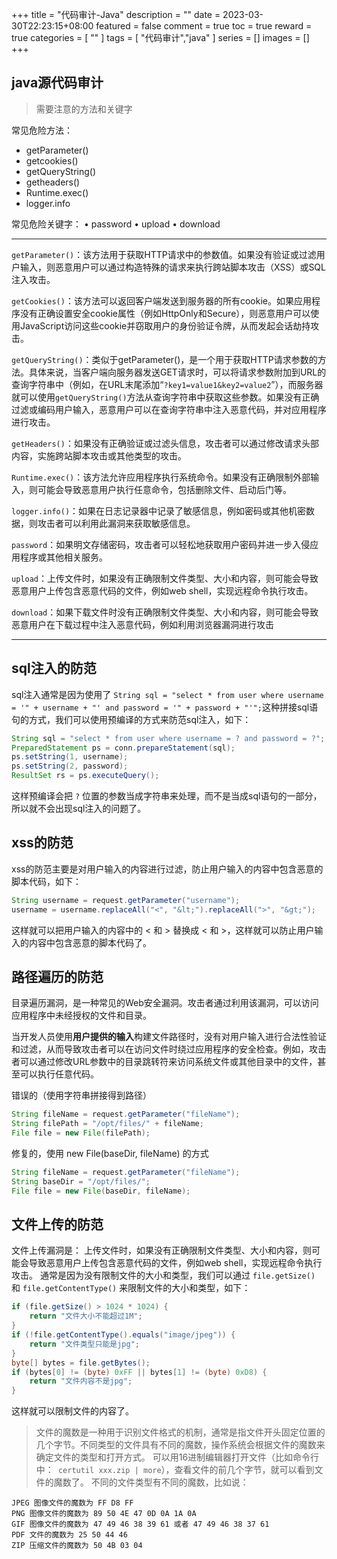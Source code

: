 +++
title = "代码审计-Java"
description = ""
date = 2023-03-30T22:23:15+08:00
featured = false
comment = true
toc = true
reward = true
categories = [
  ""
]
tags = [
  "代码审计","java"
]
series = []
images = []
+++

<!--more-->
## java源代码审计

> 需要注意的方法和关键字

常见危险方法：
* getParameter()
* getcookies()
* getQueryString()
* getheaders()
* Runtime.exec()
* logger.info

常见危险关键字：
• password
• upload
• download

---

`getParameter()`：该方法用于获取HTTP请求中的参数值。如果没有验证或过滤用户输入，则恶意用户可以通过构造特殊的请求来执行跨站脚本攻击（XSS）或SQL注入攻击。

`getCookies()`：该方法可以返回客户端发送到服务器的所有cookie。如果应用程序没有正确设置安全cookie属性（例如HttpOnly和Secure），则恶意用户可以使用JavaScript访问这些cookie并窃取用户的身份验证令牌，从而发起会话劫持攻击。

`getQueryString()`：类似于getParameter()，是一个用于获取HTTP请求参数的方法。具体来说，当客户端向服务器发送GET请求时，可以将请求参数附加到URL的查询字符串中（例如，在URL末尾添加“`?key1=value1&key2=value2`”），而服务器就可以使用`getQueryString()`方法从查询字符串中获取这些参数。如果没有正确过滤或编码用户输入，恶意用户可以在查询字符串中注入恶意代码，并对应用程序进行攻击。

`getHeaders()`：如果没有正确验证或过滤头信息，攻击者可以通过修改请求头部内容，实施跨站脚本攻击或其他类型的攻击。

`Runtime.exec()`：该方法允许应用程序执行系统命令。如果没有正确限制外部输入，则可能会导致恶意用户执行任意命令，包括删除文件、启动后门等。

`logger.info()`：如果在日志记录器中记录了敏感信息，例如密码或其他机密数据，则攻击者可以利用此漏洞来获取敏感信息。

`password`：如果明文存储密码，攻击者可以轻松地获取用户密码并进一步入侵应用程序或其他相关服务。

`upload`：上传文件时，如果没有正确限制文件类型、大小和内容，则可能会导致恶意用户上传包含恶意代码的文件，例如web shell，实现远程命令执行攻击。

`download`：如果下载文件时没有正确限制文件类型、大小和内容，则可能会导致恶意用户在下载过程中注入恶意代码，例如利用浏览器漏洞进行攻击

---

## sql注入的防范
sql注入通常是因为使用了  `String sql = "select * from user where username = '" + username + "' and password = '" + password + "'";`这种拼接sql语句的方式，我们可以使用预编译的方式来防范sql注入，如下：
```java
String sql = "select * from user where username = ? and password = ?";
PreparedStatement ps = conn.prepareStatement(sql);
ps.setString(1, username);
ps.setString(2, password);
ResultSet rs = ps.executeQuery();
```
这样预编译会把 `?` 位置的参数当成字符串来处理，而不是当成sql语句的一部分，所以就不会出现sql注入的问题了。

## xss的防范
xss的防范主要是对用户输入的内容进行过滤，防止用户输入的内容中包含恶意的脚本代码，如下：
```java
String username = request.getParameter("username");
username = username.replaceAll("<", "&lt;").replaceAll(">", "&gt;");
```
这样就可以把用户输入的内容中的 < 和 > 替换成 &lt; 和 &gt;，这样就可以防止用户输入的内容中包含恶意的脚本代码了。

## 路径遍历的防范
目录遍历漏洞，是一种常见的Web安全漏洞。攻击者通过利用该漏洞，可以访问应用程序中未经授权的文件和目录。

当开发人员使用**用户提供的输入**构建文件路径时，没有对用户输入进行合法性验证和过滤，从而导致攻击者可以在访问文件时绕过应用程序的安全检查。例如，攻击者可以通过修改URL参数中的目录跳转符来访问系统文件或其他目录中的文件，甚至可以执行任意代码。

错误的（使用字符串拼接得到路径）
```java
String fileName = request.getParameter("fileName");
String filePath = "/opt/files/" + fileName;
File file = new File(filePath);
```

修复的，使用 new File(baseDir, fileName) 的方式
```java
String fileName = request.getParameter("fileName");
String baseDir = "/opt/files/";
File file = new File(baseDir, fileName);
```

## 文件上传的防范
 文件上传漏洞是： 上传文件时，如果没有正确限制文件类型、大小和内容，则可能会导致恶意用户上传包含恶意代码的文件，例如web shell，实现远程命令执行攻击。
通常是因为没有限制文件的大小和类型，我们可以通过 `file.getSize()` 和 `file.getContentType()` 来限制文件的大小和类型，如下：
```java
if (file.getSize() > 1024 * 1024) {
    return "文件大小不能超过1M";
}
if (!file.getContentType().equals("image/jpeg")) {
    return "文件类型只能是jpg";
}
byte[] bytes = file.getBytes();
if (bytes[0] != (byte) 0xFF || bytes[1] != (byte) 0xD8) {
    return "文件内容不是jpg";
}
```

这样就可以限制文件的内容了。
> 文件的魔数是一种用于识别文件格式的机制，通常是指文件开头固定位置的几个字节。不同类型的文件具有不同的魔数，操作系统会根据文件的魔数来确定文件的类型和打开方式。
> 可以用16进制编辑器打开文件（比如命令行中：` certutil xxx.zip | more`），查看文件的前几个字节，就可以看到文件的魔数了。
> 不同的文件类型有不同的魔数，比如说：

```
JPEG 图像文件的魔数为 FF D8 FF
PNG 图像文件的魔数为 89 50 4E 47 0D 0A 1A 0A
GIF 图像文件的魔数为 47 49 46 38 39 61 或者 47 49 46 38 37 61
PDF 文件的魔数为 25 50 44 46
ZIP 压缩文件的魔数为 50 4B 03 04
```
